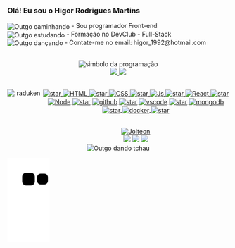 ### Olá! Eu sou o Higor Rodrigues Martins

 
<div align="left">
 <img align="center" alt="Outgo caminhando" height="60" width="50" src="https://media.giphy.com/media/Wp6BRn60B4jaUwW2eK/giphy.gif"> 
 - Sou programador Front-end
  </div>
  
 <div align="left">
 <img align="center" alt="Outgo estudando" height="60" width="50" src="https://media.giphy.com/media/S65TVdCPPMRuqDyOl8/giphy.gif"> 
 - Formação no DevClub - Full-Stack
  </div>

 <div align="left">
 <img align="center" alt="Outgo dançando" height="60" width="50" src="https://media.giphy.com/media/eIb7CYMRilEUMcgXGB/giphy.gif"> 
 - Contate-me no email: higor_1992@hotmail.com
  </div>
  
##

<div align="center">
<img align="center" alt="simbolo da programação" height="100" width="90" src="https://media.giphy.com/media/trN83pDD8yRDHBGfl3/giphy.gif">
</div

  ##
<div align="center">
  <a href="https://github.com/Higornmr">
  <img height="180em" src="https://github-readme-stats.vercel.app/api?username=higornmr&show_icons=true&theme=dracula&include_all_commits=true&count_private=true"/>
  <img height="180em" src="https://github-readme-stats.vercel.app/api/top-langs/?username=higornmr&layout=compact&langs_count=7&theme=dracula"/>
</div>

  ##
  <div align="center">  
  <img align="left" alt="raduken" height="110" width="80" src="https://media.giphy.com/media/KcWdO5QnBY8vu5odJO/giphy.gif">
        <img align="center"  alt="star" height="40" width="30" src="https://media.giphy.com/media/iroGO5siMg0eXrwI2v/giphy.gif">
  <img align="center" alt="HTML" height="50" width="40" src="https://media.giphy.com/media/XAxylRMCdpbEWUAvr8/giphy.gif">
      <img align="center"  alt="star" height="40" width="30" src="https://media.giphy.com/media/iroGO5siMg0eXrwI2v/giphy.gif">
  <img align="center" alt="CSS" height="50" width="40" src="https://media.giphy.com/media/fsEaZldNC8A1PJ3mwp/giphy.gif">   
   <img align="center"  alt="star" height="40" width="30" src="https://media.giphy.com/media/iroGO5siMg0eXrwI2v/giphy.gif">
  <img align="center" alt="Js" height="50" width="40" src="https://media.giphy.com/media/ln7z2eWriiQAllfVcn/giphy.gif">  
       <img align="center"  alt="star" height="40" width="30" src="https://media.giphy.com/media/iroGO5siMg0eXrwI2v/giphy.gif">
  <img align="center" alt="React" height="50" width="40" src="https://media.giphy.com/media/eNAsjO55tPbgaor7ma/giphy.gif" >    
      <img align="center"  alt="star" height="40" width="30" src="https://media.giphy.com/media/iroGO5siMg0eXrwI2v/giphy.gif">
  <img align="center" alt="Node" height="50" width="40" src="https://media.giphy.com/media/kdFc8fubgS31b8DsVu/giphy.gif">
      <img align="center"  alt="star" height="40" width="30" src="https://media.giphy.com/media/iroGO5siMg0eXrwI2v/giphy.gif">
   <img align="center" alt="github" height="50" width="40" src="https://media.giphy.com/media/KzJkzjggfGN5Py6nkT/giphy.gif">
     <img align="center"  alt="star" height="40" width="30" src="https://media.giphy.com/media/iroGO5siMg0eXrwI2v/giphy.gif">
   <img align="center" alt="vscode" height="50" width="40" src="https://media.giphy.com/media/IdyAQJVN2kVPNUrojM/giphy.gif">
      <img align="center"  alt="star" height="40" width="30" src="https://media.giphy.com/media/iroGO5siMg0eXrwI2v/giphy.gif">
    <img align="center" alt="mongodb" height="50" width="40" src="https://media.giphy.com/media/tAjb5pyCEBhEb8jWxC/giphy.gif">
  <img align="center"  alt="star" height="40" width="30" src="https://media.giphy.com/media/iroGO5siMg0eXrwI2v/giphy.gif">
   <img align="center" alt="docker" height="80" width="60" src="https://media.giphy.com/media/zGUokBlj0s2zpnfAtr/giphy.gif">
    <img align="center"  alt="star" height="40" width="30" src="https://media.giphy.com/media/iroGO5siMg0eXrwI2v/giphy.gif">
</div>

 
 
  ##
  <div align="center" width="300"> 
    <img align="center" alt="Jolteon" height="60" width="50" src="https://media.giphy.com/media/fYkYhw2ANU1I4/giphy.gif"> 
  </div>

  <div align="center">
     <a href="https://www.instagram.com/higornmr/" target="_blank"><img src="https://img.shields.io/badge/-Instagram-%23E4405F?style=for-the-badge&logo=instagram&logoColor=white" target="_blank"></a>
    <a href="https://www.linkedin.com/in/higor-martins-rodrigues-b04497236/" target="_blank"><img src="https://img.shields.io/badge/-LinkedIn-%230077B5?style=for-the-badge&logo=linkedin&logoColor=white" target="_blank"></a> 
    <a href = "mailto:higor_1992@hotmail.com"><img src="https://img.shields.io/badge/-Gmail-%23333?style=for-the-badge&logo=gmail&logoColor=white" target="_blank"></a>
    </div>
 
 <div align="center">
 <img align="center" alt="Outgo dando tchau" height="100" width="90" src="https://media.giphy.com/media/67uEymsyDtwhifvfPc/giphy.gif"> 
  </div>

   ![Snake animation](https://github.com/Higornmr/higornmr/blob/output/github-contribution-grid-snake.svg)
  
